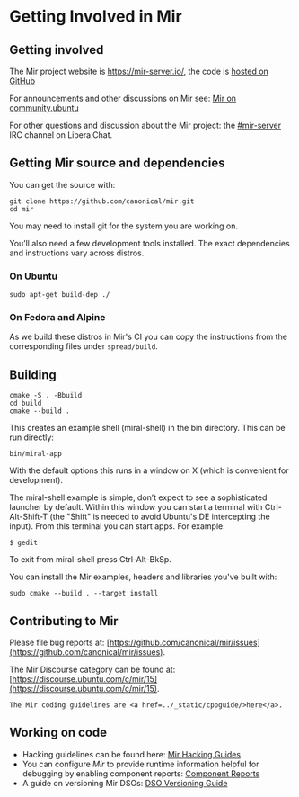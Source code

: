 # Getting Involved in Mir

## Getting involved

The Mir project website is <https://mir-server.io/>,
the code is [hosted on GitHub](https://github.com/canonical)

For announcements and other discussions on Mir see:
[Mir on community.ubuntu](https://community.ubuntu.com/c/mir)

For other questions and discussion about the Mir project:
the [\#mir-server](https://web.libera.chat/?channels=#mir-server) IRC channel on Libera.Chat.


## Getting Mir source and dependencies

You can get the source with:

    git clone https://github.com/canonical/mir.git
    cd mir

You may need to install git for the system you are working on.

You’ll also need a few development tools installed. The exact dependencies and
instructions vary across distros.

###  On Ubuntu

    sudo apt-get build-dep ./

### On Fedora and Alpine

As we build these distros in Mir's CI you can copy the instructions
from the corresponding files under `spread/build`.

## Building

    cmake -S . -Bbuild
    cd build
    cmake --build .

This creates an example shell (miral-shell) in the bin directory. This can be
run directly:

    bin/miral-app

With the default options this runs in a window on X (which is convenient for
development).

The miral-shell example is simple, don’t expect to see a sophisticated launcher
by default. Within this window you can start a terminal with Ctrl-Alt-Shift-T 
(the "Shift" is needed to avoid Ubuntu's DE intercepting the input). From this
terminal you can start apps. For example:

    $ gedit

To exit from miral-shell press Ctrl-Alt-BkSp.

You can install the Mir examples, headers and libraries you've built with:

    sudo cmake --build . --target install

## Contributing to Mir

Please file bug reports at: [https://github.com/canonical/mir/issues](https://github.com/canonical/mir/issues).

The Mir Discourse category can be found at: [https://discourse.ubuntu.com/c/mir/15](https://discourse.ubuntu.com/c/mir/15).

```{raw} html
The Mir coding guidelines are <a href=../_static/cppguide/>here</a>.
```

## Working on code
 - Hacking guidelines can be found here: [Mir Hacking Guides](https://github.com/canonical/mir/blob/main/HACKING.md)
 - You can configure *Mir* to provide runtime information helpful for debugging
   by enabling component reports: [Component Reports](component_reports.md)
 - A guide on versioning Mir DSOs: [DSO Versioning Guide](dso_versioning_guide.md)
